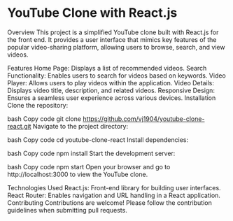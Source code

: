 # YouTube Clone with React.js
Overview
This project is a simplified YouTube clone built with React.js for the front end. It provides a user interface that mimics key features of the popular video-sharing platform, allowing users to browse, search, and view videos.

Features
Home Page: Displays a list of recommended videos.
Search Functionality: Enables users to search for videos based on keywords.
Video Player: Allows users to play videos within the application.
Video Details: Displays video title, description, and related videos.
Responsive Design: Ensures a seamless user experience across various devices.
Installation
Clone the repository:

bash
Copy code
git clone https://github.com/vj1904/youtube-clone-react.git
Navigate to the project directory:

bash
Copy code
cd youtube-clone-react
Install dependencies:

bash
Copy code
npm install
Start the development server:

bash
Copy code
npm start
Open your browser and go to http://localhost:3000 to view the YouTube clone.

Technologies Used
React.js: Front-end library for building user interfaces.
React Router: Enables navigation and URL handling in a React application.
Contributing
Contributions are welcome! Please follow the contribution guidelines when submitting pull requests.
